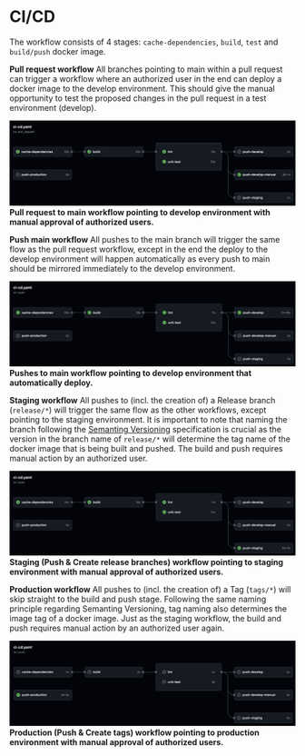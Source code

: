 # CI/CD

The workflow consists of 4 stages: `cache-dependencies`, `build`, `test` and `build/push` docker image.

<strong>Pull request workflow</strong>
All branches pointing to main within a pull request can trigger a workflow where an authorized user in the end can deploy a docker image to the develop environment. This should give the manual opportunity to test the proposed changes in the pull request in a test environment (develop).

![](../assets/ci-pull_request.png)
<strong>Pull request to main workflow pointing to develop environment with manual approval of authorized users.</strong>



<strong>Push main workflow</strong>
All pushes to the main branch will trigger the same flow as the pull request workflow, except in the end the deploy to the develop environment will happen automatically as every push to main should be mirrored immediately to the develop environment.

![](../assets/ci-push_main.png)
<strong>Pushes to main workflow pointing to develop environment that automatically deploy.</strong>



<strong>Staging workflow</strong>
All pushes to (incl. the creation of) a Release branch (`release/*`) will trigger the same flow as the other workflows, except pointing to the staging environment. It is important to note that naming the branch following the [Semanting Versioning](https://semver.org/lang/de/) specification is crucial as the version in the branch name of `release/*` will determine the tag name of the docker image that is being built and pushed. The build and push requires manual action by an authorized user.

![](../assets/ci-staging.png)
<strong>Staging (Push & Create release branches) workflow pointing to staging environment with manual approval of authorized users.</strong>



<strong>Production workflow</strong>
All pushes to (incl. the creation of) a Tag (`tags/*`) will skip straight to the build and push stage. Following the same naming principle regarding Semanting Versioning, tag naming also determines the image tag of a docker image. Just as the staging workflow, the build and push requires manual action by an authorized user again.

![](../assets/ci-production.png)
<strong>Production (Push & Create tags) workflow pointing to production environment with manual approval of authorized users.</strong>
